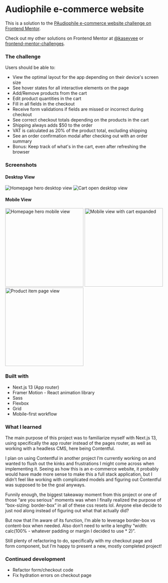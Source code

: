 # Audiophile e-commerce website
This is a solution to the [PAudiophile e-commerce website challenge on Frontend Mentor](https://www.frontendmentor.io/challenges/audiophile-ecommerce-website-C8cuSd_wx).

Check out my other solutions on Frontend Mentor at [@kaseyvee](https://www.frontendmentor.io/profile/kaseyvee) or [frontend-mentor-challenges](https://github.com/kaseyvee/frontend-mentor-challenges).

### The challenge

Users should be able to:

- View the optimal layout for the app depending on their device's screen size
- See hover states for all interactive elements on the page
- Add/Remove products from the cart
- Edit product quantities in the cart
- Fill in all fields in the checkout
- Receive form validations if fields are missed or incorrect during checkout
- See correct checkout totals depending on the products in the cart
- Shipping always adds $50 to the order
- VAT is calculated as 20% of the product total, excluding shipping
- See an order confirmation modal after checking out with an order summary
- Bonus: Keep track of what's in the cart, even after refreshing the browser

### Screenshots

#### Desktop View
![Homepage hero desktop view](https://i.imgur.com/leCv7Cr.png)
![Cart open desktop view](https://i.imgur.com/Vegv2Ps.png)

#### Mobile View
<p float="left">
  <img src="https://i.imgur.com/DODZYJ8.png" alt="Homepage hero mobile view" width="250">
  <img src="https://i.imgur.com/BrAvZ2m.png" alt="Mobile view with cart expanded" width="250">
  <img src="https://i.imgur.com/JWmi5Zc.png" alt="Product item page view" width="250">
</p>

### Built with

- Next.js 13 (App router)
- Framer Motion - React animation library
- Sass
- Flexbox
- Grid
- Mobile-first workflow

### What I learned

The main purpose of this project was to familiarize myself with Next.js 13, using specifically the app router instead of the pages router, as well as working with a headless CMS, here being Contentful.

I plan on using Contentful in another project I’m currently working on and wanted to flush out the kinks and frustrations I might come across when implementing it. Seeing as how this is an e-commerce website, it probably would have made more sense to make this a full stack application, but I didn’t feel like working with complicated models and figuring out Contentful was supposed to be the goal anyways.

Funnily enough, the biggest takeaway moment from this project or one of those “are you serious” moments was when I finally realized the purpose of “box-sizing: border-box” in all of these css resets lol. Anyone else decide to just nod along instead of figuring out what that actually did?

But now that I’m aware of its function, I’m able to leverage border-box vs content-box when needed. Also don’t need to write a lengthy “width: calc(100% - whatever padding or margin I decided to use * 2)”.

Still plenty of refactoring to do, specifically with my checkout page and form component, but I’m happy to present a new, mostly completed project!

### Continued development

- Refactor form/checkout code
- Fix hydration errors on checkout page
